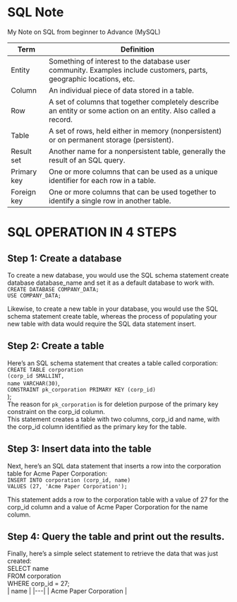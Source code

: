 # SQL Note
 My Note on SQL from beginner to Advance (MySQL)

| Term  |  Definition |
|---|---|
| Entity  | Something of interest to the database user community. Examples include customers, parts, geographic locations, etc.  |
| Column |  An individual piece of data stored in a table. |
| Row  |  A set of columns that together completely describe an entity or some action on an entity. Also called a record. |
| Table |  A set of rows, held either in memory (nonpersistent) or on permanent storage (persistent).  |
| Result set  |  Another name for a nonpersistent table, generally the result of an SQL query. |
| Primary key | One or more columns that can be used as a unique identifier for each row in a table.  |
| Foreign key |  One or more columns that can be used together to identify a single row in another table. |

# SQL OPERATION IN 4 STEPS

## Step 1: Create a database
To create a new database, you would use the SQL schema statement create database database_name and set it as a default database to work with.<br />
`CREATE DATABASE COMPANY_DATA;`<br />
`USE COMPANY_DATA;`<br />

Likewise, to create a new table in your database, you would use the SQL schema statement create table, whereas the process of populating your new table with data would require the SQL data statement insert.

## Step 2: Create a table
Here’s an SQL schema statement that creates a table called corporation:<br />
    `CREATE TABLE corporation`<br/>
     `(corp_id SMALLINT,`<br />
      `name VARCHAR(30)`,<br />
      `CONSTRAINT pk_corporation PRIMARY KEY (corp_id)`<br />
     ); <br />
The reason for `pk_corporation` is for deletion purpose of the primary key constraint on the corp_id column.
<br>
This statement creates a table with two columns, corp_id and name, with the corp_id column identified as the primary key for the table.

## Step 3: Insert data into the table
Next, here’s an SQL data statement that inserts a row into the corporation table for Acme Paper Corporation:<br />
    `INSERT INTO corporation (corp_id, name)`<br />
    `VALUES (27, 'Acme Paper Corporation');`<br />

This statement adds a row to the corporation table with a value of 27 for the corp_id column and a value of Acme Paper Corporation for the name column.

## Step 4: Query the table and print out the results.
Finally, here’s a simple select statement to retrieve the data that was just created:<br />
    SELECT name<br />
    FROM corporation<br />
    WHERE corp_id = 27;<br />
    | name  |
    |---|
    | Acme Paper Corporation   |
